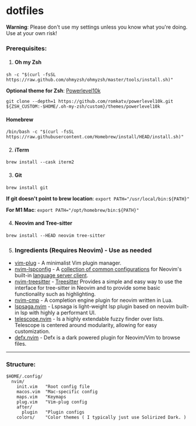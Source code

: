 # dotfiles
**Warning**: Please don't use my settings unless you know what you're doing. Use at your own risk!

### Prerequisites:

1. #### Oh my Zsh
```shell
sh -c "$(curl -fsSL https://raw.github.com/ohmyzsh/ohmyzsh/master/tools/install.sh)"
```
**Optional theme for Zsh**: [Powerlevel10k](https://github.com/romkatv/powerlevel10k#installation)
```shell
git clone --depth=1 https://github.com/romkatv/powerlevel10k.git ${ZSH_CUSTOM:-$HOME/.oh-my-zsh/custom}/themes/powerlevel10k
```

#### Homebrew
```shell
/bin/bash -c "$(curl -fsSL https://raw.githubusercontent.com/Homebrew/install/HEAD/install.sh)"
```

2. #### iTerm
```shell
brew install --cask iterm2
```

3. #### Git
```shell	
brew install git
```
**If git doesn't point to brew location**: ```export PATH="/usr/local/bin:${PATH}"```


**For M1 Mac**: ```export PATH="/opt/homebrew/bin:${PATH}"```

4. #### Neovim and Tree-sitter
```shell
brew install --HEAD neovim tree-sitter
```

5. ### Ingredients (Requires Neovim) - Use as needed

- [vim-plug](https://github.com/junegunn/vim-plug) - A minimalist Vim plugin manager.
- [nvim-lspconfig](https://github.com/neovim/nvim-lspconfig) - A [collection of common configurations](https://github.com/neovim/nvim-lspconfig/blob/master/doc/server_configurations.md) for Neovim's built-in [language server client](https://neovim.io/doc/user/lsp.html).
- [nvim-treesitter](https://github.com/nvim-treesitter/nvim-treesitter) - [Treesitter](https://github.com/tree-sitter/tree-sitter) Provides a simple and easy way to use the interface for tree-sitter in Neovim and to provide some basic functionality such as highlighting.
- [nvim-cmp](https://github.com/hrsh7th/nvim-cmp) - A completion engine plugin for neovim written in Lua.
- [lspsaga.nvim](https://github.com/tami5/lspsaga.nvim) - Lspsaga is light-weight lsp plugin based on neovim built-in lsp with highly a performant UI.
- [telescope.nvim](https://github.com/nvim-telescope/telescope.nvim) - Is a highly extendable fuzzy finder over lists. Telescope is centered around modularity, allowing for easy customization.
- [defx.nvim](https://github.com/Shougo/defx.nvim) - Defx is a dark powered plugin for Neovim/Vim to browse files.

----
### Structure:
```vim
$HOME/.config/
  nvim/
    init.vim   "Root config file
    macos.vim  "Mac-specific config
    maps.vim   "Keymaps
    plug.vim   "Vim-plug config
    after/
      plugin   "Plugin configs
    colors/    "Color themes ( I typically just use Solirized Dark. )
```

